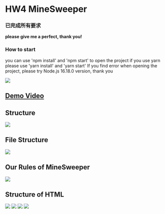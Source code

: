 # HW4 MineSweeper

### 已完成所有要求
**please give me a perfect, thank you!**

### How to start
you can use 'npm install' and 'npm start' to open the project
if you use yarn please use 'yarn install' and 'yarn start'
If you find error when opening the project, 
please try Node.js 16.18.0 version, thank you


![](https://i.imgur.com/pfsPBRR.png)
## [Demo Video](https://www.youtube.com/watch?v=mDx4bi-rA-Q)


## Structure
![](https://i.imgur.com/noioyH8.png)

## File Structure
![](https://i.imgur.com/LQWxcXW.png)

## Our Rules of MineSweeper
![](https://i.imgur.com/1Di60VR.png)

## Structure of HTML
![](https://i.imgur.com/18fudrr.png)
![](https://i.imgur.com/nLgxGL2.png)
![](https://i.imgur.com/5TwVv4A.png)
![](https://i.imgur.com/BvhORok.png)
